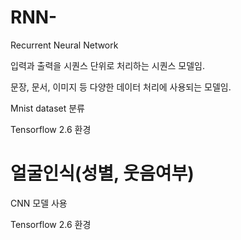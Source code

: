 # RNN-

Recurrent Neural Network

입력과 출력을 시퀀스 단위로 처리하는 시퀀스 모델임.

문장, 문서, 이미지 등 다양한 데이터 처리에 사용되는 모델임.

Mnist dataset 분류

Tensorflow 2.6 환경

# 얼굴인식(성별, 웃음여부)

CNN 모델 사용

Tensorflow 2.6 환경

